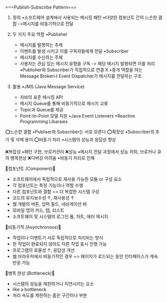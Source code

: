 ===Publish-Subscribe Pattern===
1. 정의
   •소프트웨어 설계에서 사용되는 메시징 패턴
   •다양한 컴포넌트 간의 느슨한 결합
    ->메시지를 비동기적으로 전달

2. 두 가지 주요 역할
   •Publisher
    - 메시지를 발행하는 추제
    - 이벤트를 발생 시키고 이를 구독자들에게 전달
   •Subscriber
    - 메시지를 수신하는 주체
    - 사용자는 관심 있는 메시지 유형을 구독 -> 해당 메시지 발행되면 이를 처리
   •Publisher와 Subscriber가 직접적으로 연결 X
   •중개 역할을 하는 Message Broker나 Event Dispatcher가 메시지를 전달하는 구조

3. 활용
   •JMS (Java Message Service)
    - 자바의 표준 메시징 API
    - 메시지 Queue를 통해 비동기적으로 메시지 교류
    - Topic과 Queue를 제공
    - Point-to-Point 모델 지원
   •Java Event Listeners
   •Reactive Programming Libaraies

⭕느슨한 결합
    •Publiser와 Subscriber는 서로 모른다
⭕확장성
    •Subscriber의 추가 및 삭제 용이
⭕비동기 처리
    •시스템의 성능과 응답성 향상

❌복잡성
    •패턴 구현, 브로커관리
❌성능
    •메시지 전달 과정에서 성능 저하, 브로커나 큐의 병목현상
❌디버깅 어려움
    •비동기 처리로 인해


🎯컴포넌트 (Component)🎯
- 소프트웨어에서 독립적으로 재사용 가능한 모듈 or 구성 요소
- 각 컴포넌트는 특정 기능이나 역할 수행
- 다른 컴포넌트와 결합 => 더 복잡한 시스템 구성
- 코드의 유지보수성 ↑, 재사용성 ↑
- 웹 개발의 버튼, 입력 필드, 네비게이션 바
- 모바일 앱의 카드, 탭, 리스트
- 소프트웨어 및 시스템의 로그인 폼, 차트, 에러 메시지

🎯비동기적 (Asynchronous)🎯
- 작업이나 이벤트가 서로 독립적으로 처리되는 방식
- 한 작업이 완료되지 않아도 다른 작업 동시 진행 가능
- 프로그램의 효율성 ↑, 응답성 개선
- 웹 브라우저에서 비동기적인 경우
  => 페이지가 로드되는 동안 인터페이스가 계속 반응 가능

🎯병목 현상 (Bottleneck)🎯
- 시스템의 성능을 제한하거나 지연시키는 요소
- like a bottleneck
- 처리 속도를 제한하는 좁은 구간이나 부분